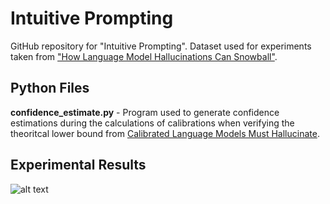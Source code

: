 # Intuitive Prompting
GitHub repository for "Intuitive Prompting". Dataset used for experiments taken from ["How Language Model Hallucinations Can Snowball"](https://arxiv.org/abs/2305.13534).

## Python Files
**confidence_estimate.py** - Program used to generate confidence estimations during the calculations of calibrations when verifying the theoritcal lower bound from [Calibrated Language Models Must Hallucinate](https://arxiv.org/abs/2311.14648).

## Experimental Results
![alt text](https://github.com/AlexBraverman/IntuitivePrompting/blob/main/intuitive_prompting.png?raw=true)
